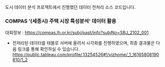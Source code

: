 도시 데이터 분석 프로젝트에서 진행했던 데이터 전처리 소스 코드입니다. 
### COMPAS '(세종시) 주택 시장 특성분석' 데이터 활용 
대회정보 : https://compas.lh.or.kr/subj/past/info?subjNo=SBJ_2102_001

- 전처리된 데이터를 태블로 서버에 올려서 시각화를 진행하였으며, 최종 결과물은 다음 링크를 통해 확인하실 수 있습니다.
 https://public.tableau.com/profile/.13254526#!/vizhome/_1_16165808190810/1_2

